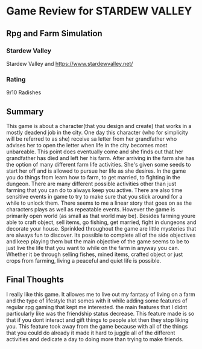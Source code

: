# Game Review for STARDEW VALLEY

## Rpg and Farm Simulation

### Stardew Valley
Stardew Valley and https://www.stardewvalley.net/

### Rating
9/10 Radishes

## Summary
This game is about a character(that you design and create) that works in a mostly deadend job in the city. One day this character (who for simplicity will be referred to as she) receive sa letter from her grandfather who advises her to open the letter when life in the city becomes most unbareable. This point does eventually come and she finds out that her grandfather has died and left her his farm. After arriving in the farm she has the option of many different farm life activities. She's given some seeds to start her off and is allowed to pursue her life as she desires.
In the game you do things from learn how to farm, to get married, to fighting in the dungeon. There are many different possible activities other than just farming that you can do to always keep you active. There are also time sensitive events in game to try to make sure that you stick around for a while to unlock them. There seems to me a linear story that goes on as the characters plays as well as repeatable events. However the game is primarily open world (as small as that world may be).
Besides farming youre able to craft object, sell items, go fishing, get married, fight in dungeons and decorate your house. Sprinkled throughout the game are little mysteries that are always fun to discover. Its possible to complete all of the side objectives and keep playing them but the main objective of the game seems to be to just live the life that you want to while on the farm in anyway you can. Whether it be through selling fishes, mined items, crafted object or just crops from farming, living a peaceful and quiet life is possible.


## Final Thoughts
I really like this game. It allowes me to live out my fantasy of living on a farm and the type of lifestyle that somes with it while adding some features of regular rpg gaming that kept me interested. the main features that I didnt particularly like was the friendship status decrease. This feature made is so that if you dont interact and gift things to people alot then they stop liking you. This feature took away from the game because with all of the things that you could do already it made it hard to juggle all of the different activities and dedicate a day to doing more than trying to make friends. 
